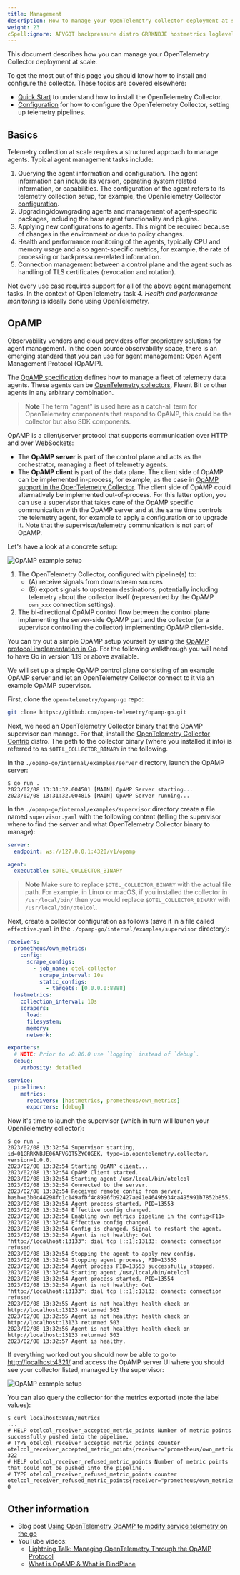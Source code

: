 ```yaml
---
title: Management
description: How to manage your OpenTelemetry collector deployment at scale
weight: 23
cSpell:ignore: AFVGQT backpressure distro GRRKNBJE hostmetrics loglevel
---
```


This document describes how you can manage your OpenTelemetry Collector
deployment at scale.

To get the most out of this page you should know how to install and configure
the collector. These topics are covered elsewhere:

- [Quick Start](/docs/collector/quick-start/) to understand how to install
  the OpenTelemetry Collector.
- [Configuration][otel-collector-configuration] for how to configure the
  OpenTelemetry Collector, setting up telemetry pipelines.

## Basics

Telemetry collection at scale requires a structured approach to manage agents.
Typical agent management tasks include:

1. Querying the agent information and configuration. The agent information can
   include its version, operating system related information, or capabilities.
   The configuration of the agent refers to its telemetry collection setup, for
   example, the OpenTelemetry Collector
   [configuration][otel-collector-configuration].
1. Upgrading/downgrading agents and management of agent-specific packages,
   including the base agent functionality and plugins.
1. Applying new configurations to agents. This might be required because of
   changes in the environment or due to policy changes.
1. Health and performance monitoring of the agents, typically CPU and memory
   usage and also agent-specific metrics, for example, the rate of processing or
   backpressure-related information.
1. Connection management between a control plane and the agent such as handling
   of TLS certificates (revocation and rotation).

Not every use case requires support for all of the above agent management tasks.
In the context of OpenTelemetry task _4. Health and performance monitoring_ is
ideally done using OpenTelemetry.

## OpAMP

Observability vendors and cloud providers offer proprietary solutions for agent
management. In the open source observability space, there is an emerging
standard that you can use for agent management: Open Agent Management Protocol
(OpAMP).

The [OpAMP specification][opamp-spec] defines how to manage a fleet of telemetry
data agents. These agents can be [OpenTelemetry collectors][otel-collector],
Fluent Bit or other agents in any arbitrary combination.

> **Note** The term "agent" is used here as a catch-all term for OpenTelemetry
> components that respond to OpAMP, this could be the collector but also SDK
> components.

OpAMP is a client/server protocol that supports communication over HTTP and over
WebSockets:

- The **OpAMP server** is part of the control plane and acts as the
  orchestrator, managing a fleet of telemetry agents.
- The **OpAMP client** is part of the data plane. The client side of OpAMP can
  be implemented in-process, for example, as the case in [OpAMP support in the
  OpenTelemetry Collector][opamp-in-otel-collector]. The client side of OpAMP
  could alternatively be implemented out-of-process. For this latter option, you
  can use a supervisor that takes care of the OpAMP specific communication with
  the OpAMP server and at the same time controls the telemetry agent, for
  example to apply a configuration or to upgrade it. Note that the
  supervisor/telemetry communication is not part of OpAMP.

Let's have a look at a concrete setup:

![OpAMP example setup](../img/opamp.svg)

1. The OpenTelemetry Collector, configured with pipeline(s) to:
   - (A) receive signals from downstream sources
   - (B) export signals to upstream destinations, potentially including
     telemetry about the collector itself (represented by the OpAMP `own_xxx`
     connection settings).
1. The bi-directional OpAMP control flow between the control plane implementing
   the server-side OpAMP part and the collector (or a supervisor controlling the
   collector) implementing OpAMP client-side.

You can try out a simple OpAMP setup yourself by using the [OpAMP protocol
implementation in Go][opamp-go]. For the following walkthrough you will need to
have Go in version 1.19 or above available.

We will set up a simple OpAMP control plane consisting of an example OpAMP
server and let an OpenTelemetry Collector connect to it via an example OpAMP
supervisor.

First, clone the `open-telemetry/opamp-go` repo:

```sh
git clone https://github.com/open-telemetry/opamp-go.git
```

Next, we need an OpenTelemetry Collector binary that the OpAMP supervisor can
manage. For that, install the [OpenTelemetry Collector Contrib][otelcolcontrib]
distro. The path to the collector binary (where you installed it into) is
referred to as `$OTEL_COLLECTOR_BINARY` in the following.

In the `./opamp-go/internal/examples/server` directory, launch the OpAMP server:

```console
$ go run .
2023/02/08 13:31:32.004501 [MAIN] OpAMP Server starting...
2023/02/08 13:31:32.004815 [MAIN] OpAMP Server running...
```

In the `./opamp-go/internal/examples/supervisor` directory create a file named
`supervisor.yaml` with the following content (telling the supervisor where to
find the server and what OpenTelemetry Collector binary to manage):

```yaml
server:
  endpoint: ws://127.0.0.1:4320/v1/opamp

agent:
  executable: $OTEL_COLLECTOR_BINARY
```

> **Note** Make sure to replace `$OTEL_COLLECTOR_BINARY` with the actual file
> path. For example, in Linux or macOS, if you installed the collector in
> `/usr/local/bin/` then you would replace `$OTEL_COLLECTOR_BINARY` with
> `/usr/local/bin/otelcol`.

Next, create a collector configuration as follows (save it in a file called
`effective.yaml` in the `./opamp-go/internal/examples/supervisor` directory):

```yaml
receivers:
  prometheus/own_metrics:
    config:
      scrape_configs:
        - job_name: otel-collector
          scrape_interval: 10s
          static_configs:
            - targets: [0.0.0.0:8888]
  hostmetrics:
    collection_interval: 10s
    scrapers:
      load:
      filesystem:
      memory:
      network:

exporters:
  # NOTE: Prior to v0.86.0 use `logging` instead of `debug`.
  debug:
    verbosity: detailed

service:
  pipelines:
    metrics:
      receivers: [hostmetrics, prometheus/own_metrics]
      exporters: [debug]
```

Now it's time to launch the supervisor (which in turn will launch your
OpenTelemetry collector):

```console
$ go run .
2023/02/08 13:32:54 Supervisor starting, id=01GRRKNBJE06AFVGQT5ZYC0GEK, type=io.opentelemetry.collector, version=1.0.0.
2023/02/08 13:32:54 Starting OpAMP client...
2023/02/08 13:32:54 OpAMP Client started.
2023/02/08 13:32:54 Starting agent /usr/local/bin/otelcol
2023/02/08 13:32:54 Connected to the server.
2023/02/08 13:32:54 Received remote config from server, hash=e3b0c44298fc1c149afbf4c8996fb92427ae41e4649b934ca495991b7852b855.
2023/02/08 13:32:54 Agent process started, PID=13553
2023/02/08 13:32:54 Effective config changed.
2023/02/08 13:32:54 Enabling own metrics pipeline in the config<F11>
2023/02/08 13:32:54 Effective config changed.
2023/02/08 13:32:54 Config is changed. Signal to restart the agent.
2023/02/08 13:32:54 Agent is not healthy: Get "http://localhost:13133": dial tcp [::1]:13133: connect: connection refused
2023/02/08 13:32:54 Stopping the agent to apply new config.
2023/02/08 13:32:54 Stopping agent process, PID=13553
2023/02/08 13:32:54 Agent process PID=13553 successfully stopped.
2023/02/08 13:32:54 Starting agent /usr/local/bin/otelcol
2023/02/08 13:32:54 Agent process started, PID=13554
2023/02/08 13:32:54 Agent is not healthy: Get "http://localhost:13133": dial tcp [::1]:13133: connect: connection refused
2023/02/08 13:32:55 Agent is not healthy: health check on http://localhost:13133 returned 503
2023/02/08 13:32:55 Agent is not healthy: health check on http://localhost:13133 returned 503
2023/02/08 13:32:56 Agent is not healthy: health check on http://localhost:13133 returned 503
2023/02/08 13:32:57 Agent is healthy.
```

If everything worked out you should now be able to go to
[http://localhost:4321/](http://localhost:4321/) and access the OpAMP server UI
where you should see your collector listed, managed by the supervisor:

![OpAMP example setup](../img/opamp-server-ui.png)

You can also query the collector for the metrics exported (note the label
values):

```console
$ curl localhost:8888/metrics
...
# HELP otelcol_receiver_accepted_metric_points Number of metric points successfully pushed into the pipeline.
# TYPE otelcol_receiver_accepted_metric_points counter
otelcol_receiver_accepted_metric_points{receiver="prometheus/own_metrics",service_instance_id="01GRRKNBJE06AFVGQT5ZYC0GEK",service_name="io.opentelemetry.collector",service_version="1.0.0",transport="http"} 322
# HELP otelcol_receiver_refused_metric_points Number of metric points that could not be pushed into the pipeline.
# TYPE otelcol_receiver_refused_metric_points counter
otelcol_receiver_refused_metric_points{receiver="prometheus/own_metrics",service_instance_id="01GRRKNBJE06AFVGQT5ZYC0GEK",service_name="io.opentelemetry.collector",service_version="1.0.0",transport="http"} 0
```

## Other information

- Blog post [Using OpenTelemetry OpAMP to modify service telemetry on the
  go][blog-opamp-service-telemetry]
- YouTube videos:
  - [Lightning Talk: Managing OpenTelemetry Through the OpAMP
    Protocol][opamp-lt]
  - [What is OpAMP & What is BindPlane][opamp-bindplane]

[otel-collector]: /docs/collector/
[otel-collector-configuration]: /docs/collector/configuration/
[opamp-spec]:
  https://github.com/open-telemetry/opamp-spec/blob/main/specification.md
[opamp-in-otel-collector]:
  https://docs.google.com/document/d/1KtH5atZQUs9Achbce6LiOaJxLbksNJenvgvyKLsJrkc/edit#heading=h.ioikt02qpy5f
[opamp-go]: https://github.com/open-telemetry/opamp-go
[otelcolcontrib]:
  https://github.com/open-telemetry/opentelemetry-collector-releases/releases
[blog-opamp-service-telemetry]: /blog/2022/opamp/
[opamp-lt]: https://www.youtube.com/watch?v=LUsfZFRM4yo
[opamp-bindplane]: https://www.youtube.com/watch?v=N18z2dOJSd8
